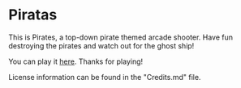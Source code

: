 # Piratas

This is Pirates, a top-down pirate themed arcade shooter. Have fun destroying the pirates and watch out for the ghost ship!

You can play it <a href="https://vitassos.itch.io/piratas">here</a>. Thanks for playing!

License information can be found in the "Credits.md" file.